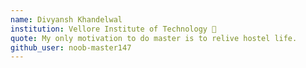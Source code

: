 ```yaml
---
name: Divyansh Khandelwal
institution: Vellore Institute of Technology 🚩
quote: My only motivation to do master is to relive hostel life.
github_user: noob-master147
---
```

